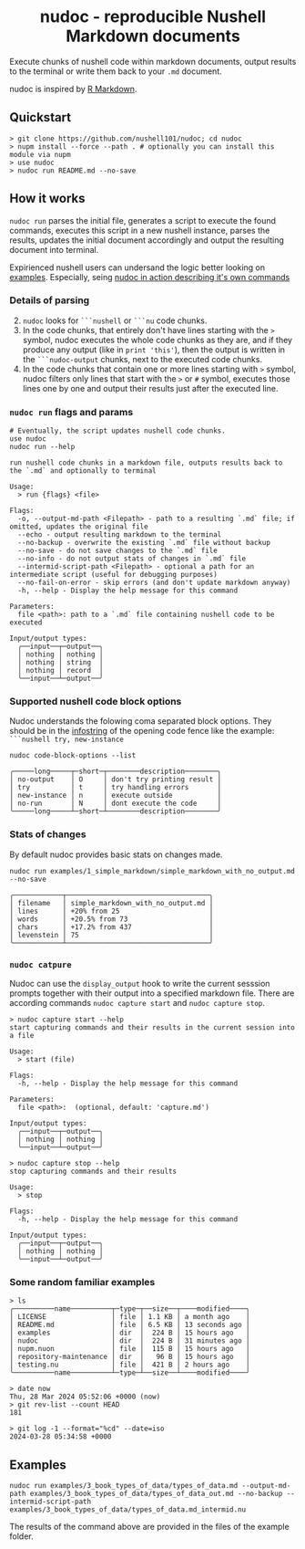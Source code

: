 <h1 align="center">nudoc - reproducible Nushell Markdown documents</h1>

Execute chunks of nushell code within markdown documents, output results to the terminal or write them back to your `.md` document.

nudoc is inspired by [R Markdown](https://bookdown.org/yihui/rmarkdown/basics.html#basics).

## Quickstart

```nushell no-run
> git clone https://github.com/nushell101/nudoc; cd nudoc
> nupm install --force --path . # optionally you can install this module via nupm
> use nudoc
> nudoc run README.md --no-save
```

## How it works

`nudoc run` parses the initial file, generates a script to execute the found commands, executes this script in a new nushell instance, parses the results, updates the initial document accordingly and output the resulting document into terminal.

Expirienced nushell users can undersand the logic better looking on [examples](./examples/). Especially, seing [nudoc in action describing it's own commands](./examples/2_nudocs_commands_explanations/nudoc_commands_explanations_out.md)

### Details of parsing

2. `nudoc` looks for ` ```nushell ` or ` ```nu ` code chunks.
3. In the code chunks, that entirely don't have lines starting with the `>` symbol, nudoc executes the whole code chunks as they are, and if they produce any output (like in `print 'this'`), then the output is written in the ` ```nudoc-output ` chunks, next to the executed code chunks.
4. In the code chunks that contain one or more lines starting with `>` symbol, nudoc filters only lines that start with the `>` or `#` symbol, executes those lines one by one and output their results just after the executed line.

### `nudoc run` flags and params

```nushell
# Eventually, the script updates nushell code chunks.
use nudoc
nudoc run --help
```
```nudoc-output
run nushell code chunks in a markdown file, outputs results back to the `.md` and optionally to terminal

Usage:
  > run {flags} <file> 

Flags:
  -o, --output-md-path <Filepath> - path to a resulting `.md` file; if omitted, updates the original file
  --echo - output resulting markdown to the terminal
  --no-backup - overwrite the existing `.md` file without backup
  --no-save - do not save changes to the `.md` file
  --no-info - do not output stats of changes in `.md` file
  --intermid-script-path <Filepath> - optional a path for an intermediate script (useful for debugging purposes)
  --no-fail-on-error - skip errors (and don't update markdown anyway)
  -h, --help - Display the help message for this command

Parameters:
  file <path>: path to a `.md` file containing nushell code to be executed

Input/output types:
  ╭──input──┬─output──╮
  │ nothing │ nothing │
  │ nothing │ string  │
  │ nothing │ record  │
  ╰──input──┴─output──╯
```

### Supported nushell code block options

Nudoc understands the folowing coma separated block options.
They should be in the [infostring](https://github.github.com/gfm/#info-string) of the opening code fence like the example: ` ```nushell try, new-instance `

```nushell
nudoc code-block-options --list
```
```nudoc-output
╭─────long─────┬─short─┬────────description────────╮
│ no-output    │ O     │ don't try printing result │
│ try          │ t     │ try handling errors       │
│ new-instance │ n     │ execute outside           │
│ no-run       │ N     │ dont execute the code     │
╰─────long─────┴─short─┴────────description────────╯
```

### Stats of changes

By default nudoc provides basic stats on changes made.

```nushell
nudoc run examples/1_simple_markdown/simple_markdown_with_no_output.md --no-save
```
```nudoc-output
╭────────────┬───────────────────────────────────╮
│ filename   │ simple_markdown_with_no_output.md │
│ lines      │ +20% from 25                      │
│ words      │ +20.5% from 73                    │
│ chars      │ +17.2% from 437                   │
│ levenstein │ 75                                │
╰────────────┴───────────────────────────────────╯
```

### `nudoc catpure`

Nudoc can use the `display_output` hook to write the current sesssion prompts together with their output into a specified markdown file. There are according commands `nudoc capture start` and `nudoc capture stop`.

```nushell
> nudoc capture start --help
start capturing commands and their results in the current session into a file

Usage:
  > start (file) 

Flags:
  -h, --help - Display the help message for this command

Parameters:
  file <path>:  (optional, default: 'capture.md')

Input/output types:
  ╭──input──┬─output──╮
  │ nothing │ nothing │
  ╰──input──┴─output──╯

> nudoc capture stop --help
stop capturing commands and their results

Usage:
  > stop 

Flags:
  -h, --help - Display the help message for this command

Input/output types:
  ╭──input──┬─output──╮
  │ nothing │ nothing │
  ╰──input──┴─output──╯
```

### Some random familiar examples

```nushell
> ls
╭──────────name──────────┬─type─┬──size──┬────modified────╮
│ LICENSE                │ file │ 1.1 KB │ a month ago    │
│ README.md              │ file │ 6.5 KB │ 13 seconds ago │
│ examples               │ dir  │  224 B │ 15 hours ago   │
│ nudoc                  │ dir  │  224 B │ 31 minutes ago │
│ nupm.nuon              │ file │  115 B │ 15 hours ago   │
│ repository-maintenance │ dir  │   96 B │ 15 hours ago   │
│ testing.nu             │ file │  421 B │ 2 hours ago    │
╰──────────name──────────┴─type─┴──size──┴────modified────╯

> date now
Thu, 28 Mar 2024 05:52:06 +0000 (now)
> git rev-list --count HEAD
181

> git log -1 --format="%cd" --date=iso
2024-03-28 05:34:58 +0000
```

## Examples

```nushell no-run
nudoc run examples/3_book_types_of_data/types_of_data.md --output-md-path examples/3_book_types_of_data/types_of_data_out.md --no-backup --intermid-script-path examples/3_book_types_of_data/types_of_data.md_intermid.nu
```

The results of the command above are provided in the files of the example folder.
